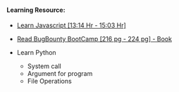 #### Learning Resource:

  * [Learn Javascript [13:14 Hr - 15:03 Hr]](https://www.youtube.com/watch?v=KGkiIBTq0y0)

  * [Read BugBounty BootCamp [216 pg - 224 pg] - Book](https://www.amazon.in/Bug-Bounty-Bootcamp-Reporting-Vulnerabilities-ebook/dp/B08YK368Y3)

  * Learn Python
 	  * System call
	  * Argument for program
	  * File Operations
